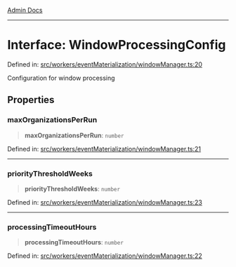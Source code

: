 [Admin Docs](/)

***

# Interface: WindowProcessingConfig

Defined in: [src/workers/eventMaterialization/windowManager.ts:20](https://github.com/gautam-divyanshu/talawa-api/blob/1d38acecd3e456f869683fb8dca035a5e42010d5/src/workers/eventMaterialization/windowManager.ts#L20)

Configuration for window processing

## Properties

### maxOrganizationsPerRun

> **maxOrganizationsPerRun**: `number`

Defined in: [src/workers/eventMaterialization/windowManager.ts:21](https://github.com/gautam-divyanshu/talawa-api/blob/1d38acecd3e456f869683fb8dca035a5e42010d5/src/workers/eventMaterialization/windowManager.ts#L21)

***

### priorityThresholdWeeks

> **priorityThresholdWeeks**: `number`

Defined in: [src/workers/eventMaterialization/windowManager.ts:23](https://github.com/gautam-divyanshu/talawa-api/blob/1d38acecd3e456f869683fb8dca035a5e42010d5/src/workers/eventMaterialization/windowManager.ts#L23)

***

### processingTimeoutHours

> **processingTimeoutHours**: `number`

Defined in: [src/workers/eventMaterialization/windowManager.ts:22](https://github.com/gautam-divyanshu/talawa-api/blob/1d38acecd3e456f869683fb8dca035a5e42010d5/src/workers/eventMaterialization/windowManager.ts#L22)
